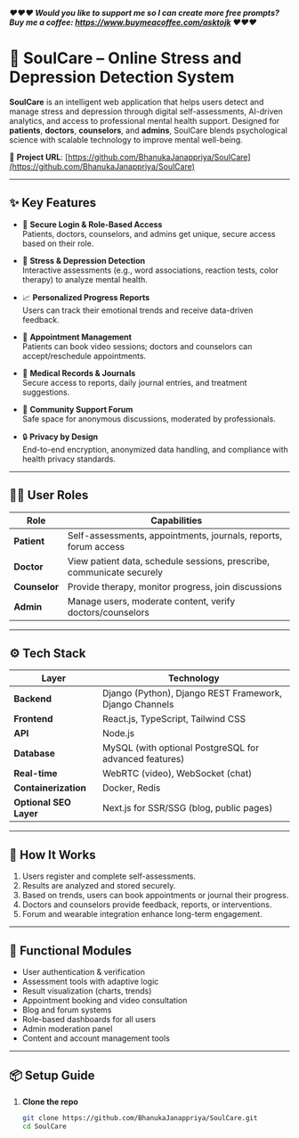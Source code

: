 *****❤️❤️❤️ Would you like to support me so I can create more free prompts? Buy me a coffee: https://www.buymeacoffee.com/asktojk ❤️❤️❤️*****

# 🧠 SoulCare – Online Stress and Depression Detection System

**SoulCare** is an intelligent web application that helps users detect and manage stress and depression through digital self-assessments, AI-driven analytics, and access to professional mental health support. Designed for **patients**, **doctors**, **counselors**, and **admins**, SoulCare blends psychological science with scalable technology to improve mental well-being.

🔗 **Project URL**: [https://github.com/BhanukaJanappriya/SoulCare](https://github.com/BhanukaJanappriya/SoulCare)

---

## ✨ Key Features

- 🔐 **Secure Login & Role-Based Access**  
  Patients, doctors, counselors, and admins get unique, secure access based on their role.

- 🧠 **Stress & Depression Detection**  
  Interactive assessments (e.g., word associations, reaction tests, color therapy) to analyze mental health.

- 📈 **Personalized Progress Reports**  
  Users can track their emotional trends and receive data-driven feedback.

- 📅 **Appointment Management**  
  Patients can book video sessions; doctors and counselors can accept/reschedule appointments.

- 💊 **Medical Records & Journals**  
  Secure access to reports, daily journal entries, and treatment suggestions.

- 📣 **Community Support Forum**  
  Safe space for anonymous discussions, moderated by professionals.

- 🔒 **Privacy by Design**  
  End-to-end encryption, anonymized data handling, and compliance with health privacy standards.

---

## 🧑‍💻 User Roles

| Role        | Capabilities |
|-------------|-------------|
| **Patient** | Self-assessments, appointments, journals, reports, forum access |
| **Doctor**  | View patient data, schedule sessions, prescribe, communicate securely |
| **Counselor** | Provide therapy, monitor progress, join discussions |
| **Admin**   | Manage users, moderate content, verify doctors/counselors |

---

## ⚙️ Tech Stack

| Layer        | Technology |
|--------------|------------|
| **Backend**  | Django (Python), Django REST Framework, Django Channels |
| **Frontend** | React.js, TypeScript, Tailwind CSS |
| **API**      | Node.js |
| **Database** | MySQL (with optional PostgreSQL for advanced features) |
| **Real-time**| WebRTC (video), WebSocket (chat) |
| **Containerization** | Docker, Redis |
| **Optional SEO Layer** | Next.js for SSR/SSG (blog, public pages) |

---

## 🚀 How It Works

1. Users register and complete self-assessments.
2. Results are analyzed and stored securely.
3. Based on trends, users can book appointments or journal their progress.
4. Doctors and counselors provide feedback, reports, or interventions.
5. Forum and wearable integration enhance long-term engagement.

---

## 📌 Functional Modules

- User authentication & verification  
- Assessment tools with adaptive logic  
- Result visualization (charts, trends)  
- Appointment booking and video consultation  
- Blog and forum systems  
- Role-based dashboards for all users  
- Admin moderation panel  
- Content and account management tools

---

## 📦 Setup Guide

1. **Clone the repo**  
   ```bash
   git clone https://github.com/BhanukaJanappriya/SoulCare.git
   cd SoulCare
